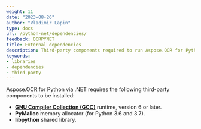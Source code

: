 ```yaml
---
weight: 11
date: "2023-08-26"
author: "Vladimir Lapin"
type: docs
url: /python-net/dependencies/
feedback: OCRPYNET
title: External dependencies
description: Third-party components required to run Aspose.OCR for Python via .NET applications.
keywords:
- libraries
- dependencies
- third-party
---
```


Aspose.OCR for Python via .NET requires the following third-party components to be installed:

- [**GNU Compiler Collection (GCC)**](https://gcc.gnu.org/) runtime, version 6 or later.
- **PyMalloc** memory allocator (for Python 3.6 and 3.7).
- **libpython** shared library.
